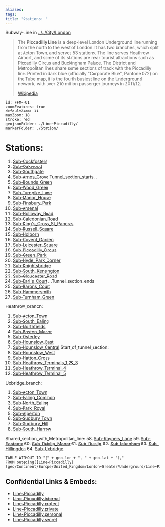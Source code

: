```yaml
---
aliases: 
tags: 
title: "Stations: "
---
```

Subway-Line in [../../City/London](../../City/London) 

> The **Piccadilly Line** is a deep-level London Underground line running from the north to the west of London. It has two branches, which split at Acton Town, and serves 53 stations. The line serves Heathrow Airport, and some of its stations are near tourist attractions such as Piccadilly Circus and Buckingham Palace. The District and Metropolitan lines share some sections of track with the Piccadilly line. Printed in dark blue (officially "Corporate Blue", Pantone 072) on the Tube map, it is the fourth busiest line on the Underground network, with over 210 million passenger journeys in 2011/12.
>
> [Wikipedia](https://en.wikipedia.org/wiki/Piccadilly%20line)


```leaflet
id: FFM~-U1
zoomFeatures: true 
defaultZoom: 11 
maxZoom: 18
stroke: red
geojsonFolder: ./Line~Piccadilly/
markerFolder: ./Station/
```


# Stations: 

1.	[Sub-Cockfosters](geo/Continent/Europe/United_Kingdom/London~Greater/Underground/Station/Sub-Cockfosters.md) 
2.	[Sub-Oakwood](geo/Continent/Europe/United_Kingdom/London~Greater/Underground/Station/Sub-Oakwood.md) 
3.	[Sub-Southgate](geo/Continent/Europe/United_Kingdom/London~Greater/Underground/Station/Sub-Southgate.md) 
4.	[Sub-Arnos_Grove](geo/Continent/Europe/United_Kingdom/London~Greater/Underground/Station/Sub-Arnos_Grove.md) 
Tunnel_section_starts...
6.	[Sub-Bounds_Green](geo/Continent/Europe/United_Kingdom/London~Greater/Underground/Station/Sub-Bounds_Green.md) 
7.	[Sub-Wood_Green](geo/Continent/Europe/United_Kingdom/London~Greater/Underground/Station/Sub-Wood_Green.md) 
8.	[Sub-Turnpike_Lane](geo/Continent/Europe/United_Kingdom/London~Greater/Underground/Station/Sub-Turnpike_Lane.md) 
9.	[Sub-Manor_House](geo/Continent/Europe/United_Kingdom/London~Greater/Underground/Station/Sub-Manor_House.md) 
10.	[Sub-Finsbury_Park](geo/Continent/Europe/United_Kingdom/London~Greater/Underground/Station/Sub-Finsbury_Park.md) 
11.	[Sub-Arsenal](geo/Continent/Europe/United_Kingdom/London~Greater/Underground/Station/Sub-Arsenal.md) 
12.	[Sub-Holloway_Road](geo/Continent/Europe/United_Kingdom/London~Greater/Underground/Station/Sub-Holloway_Road.md) 
13.	[Sub-Caledonian_Road](geo/Continent/Europe/United_Kingdom/London~Greater/Underground/Station/Sub-Caledonian_Road.md) 
14.	[Sub-King's_Cross_St_Pancras](Sub-King's_Cross_St_Pancras) 
15.	[Sub-Russell_Square](geo/Continent/Europe/United_Kingdom/London~Greater/Underground/Station/Sub-Russell_Square.md) 
16.	[Sub-Holborn](geo/Continent/Europe/United_Kingdom/London~Greater/Underground/Station/Sub-Holborn.md) 
17.	[Sub-Covent_Garden](geo/Continent/Europe/United_Kingdom/London~Greater/Underground/Station/Sub-Covent_Garden.md) 
18.	[Sub-Leicester_Square](geo/Continent/Europe/United_Kingdom/London~Greater/Underground/Station/Sub-Leicester_Square.md) 
19.	[Sub-Piccadilly_Circus](geo/Continent/Europe/United_Kingdom/London~Greater/Underground/Station/Sub-Piccadilly_Circus.md) 
20.	[Sub-Green_Park](geo/Continent/Europe/United_Kingdom/London~Greater/Underground/Station/Sub-Green_Park.md) 
21.	[Sub-Hyde_Park_Corner](geo/Continent/Europe/United_Kingdom/London~Greater/Underground/Station/Sub-Hyde_Park_Corner.md) 
22.	[Sub-Knightsbridge](geo/Continent/Europe/United_Kingdom/London~Greater/Underground/Station/Sub-Knightsbridge.md) 
23.	[Sub-South_Kensington](geo/Continent/Europe/United_Kingdom/London~Greater/Underground/Station/Sub-South_Kensington.md) 
24.	[Sub-Gloucester_Road](geo/Continent/Europe/United_Kingdom/London~Greater/Underground/Station/Sub-Gloucester_Road.md) 
25.	[Sub-Earl's_Court](geo/Continent/Europe/United_Kingdom/London~Greater/Underground/Station/Sub-Earl's_Court.md) 
...Tunnel_section_ends
27.	[Sub-Barons_Court](geo/Continent/Europe/United_Kingdom/London~Greater/Underground/Station/Sub-Barons_Court.md) 
28.	[Sub-Hammersmith](geo/Continent/Europe/United_Kingdom/London~Greater/Underground/Station/Sub-Hammersmith.md) 
29.	[Sub-Turnham_Green](geo/Continent/Europe/United_Kingdom/London~Greater/Underground/Station/Sub-Turnham_Green.md) 

Heathrow_branch:
1.	[Sub-Acton_Town](geo/Continent/Europe/United_Kingdom/London~Greater/Underground/Station/Sub-Acton_Town.md) 
2.	[Sub-South_Ealing](geo/Continent/Europe/United_Kingdom/London~Greater/Underground/Station/Sub-South_Ealing.md) 
3.	[Sub-Northfields](geo/Continent/Europe/United_Kingdom/London~Greater/Underground/Station/Sub-Northfields.md) 
4.	[Sub-Boston_Manor](geo/Continent/Europe/United_Kingdom/London~Greater/Underground/Station/Sub-Boston_Manor.md) 
5.	[Sub-Osterley](geo/Continent/Europe/United_Kingdom/London~Greater/Underground/Station/Sub-Osterley.md) 
6.	[Sub-Hounslow_East](geo/Continent/Europe/United_Kingdom/London~Greater/Underground/Station/Sub-Hounslow_East.md) 
7.	[Sub-Hounslow_Central](geo/Continent/Europe/United_Kingdom/London~Greater/Underground/Station/Sub-Hounslow_Central.md) 
Start_of_tunnel_section: 
41.	[Sub-Hounslow_West](geo/Continent/Europe/United_Kingdom/London~Greater/Underground/Station/Sub-Hounslow_West.md) 
42.	[Sub-Hatton_Cross](geo/Continent/Europe/United_Kingdom/London~Greater/Underground/Station/Sub-Hatton_Cross.md) 
43.	[Sub-Heathrow_Terminals_1,_2_&_3](geo/Continent/Europe/United_Kingdom/London~Greater/Underground/Station/Sub-Heathrow_Terminals_1,_2_&_3.md) 
44.	[Sub-Heathrow_Terminal_4](geo/Continent/Europe/United_Kingdom/London~Greater/Underground/Station/Sub-Heathrow_Terminal_4.md)
45.	[Sub-Heathrow_Terminal_5](geo/Continent/Europe/United_Kingdom/London~Greater/Underground/Station/Sub-Heathrow_Terminal_5.md)  

Uxbridge_branch:
1.	[Sub-Acton_Town](geo/Continent/Europe/United_Kingdom/London~Greater/Underground/Station/Sub-Acton_Town.md) 
2.	[Sub-Ealing_Common](geo/Continent/Europe/United_Kingdom/London~Greater/Underground/Station/Sub-Ealing_Common.md) 
3.	[Sub-North_Ealing](geo/Continent/Europe/United_Kingdom/London~Greater/Underground/Station/Sub-North_Ealing.md) 
4.	[Sub-Park_Royal](geo/Continent/Europe/United_Kingdom/London~Greater/Underground/Station/Sub-Park_Royal.md) 
5.	[Sub-Alperton](geo/Continent/Europe/United_Kingdom/London~Greater/Underground/Station/Sub-Alperton.md) 
6.	[Sub-Sudbury_Town](geo/Continent/Europe/United_Kingdom/London~Greater/Underground/Station/Sub-Sudbury_Town.md) 
7.	[Sub-Sudbury_Hill](geo/Continent/Europe/United_Kingdom/London~Greater/Underground/Station/Sub-Sudbury_Hill.md) 
8.	[Sub-South_Harrow](geo/Continent/Europe/United_Kingdom/London~Greater/Underground/Station/Sub-South_Harrow.md) 

Shared_section_with_Metropolitan_line:
58.	[Sub-Rayners_Lane](geo/Continent/Europe/United_Kingdom/London~Greater/Underground/Station/Sub-Rayners_Lane.md) 
59.	[Sub-Eastcote](geo/Continent/Europe/United_Kingdom/London~Greater/Underground/Station/Sub-Eastcote.md) 
60.	[Sub-Ruislip_Manor](geo/Continent/Europe/United_Kingdom/London~Greater/Underground/Station/Sub-Ruislip_Manor.md) 
61.	[Sub-Ruislip](geo/Continent/Europe/United_Kingdom/London~Greater/Underground/Station/Sub-Ruislip.md) 
62.	[Sub-Ickenham](geo/Continent/Europe/United_Kingdom/London~Greater/Underground/Station/Sub-Ickenham.md) 
63.	[Sub-Hillingdon](geo/Continent/Europe/United_Kingdom/London~Greater/Underground/Station/Sub-Hillingdon.md) 
64.	[Sub-Uxbridge](geo/Continent/Europe/United_Kingdom/London~Greater/Underground/Station/Sub-Uxbridge.md) 


```dataview
TABLE WITHOUT ID "[" + geo-lon + ", " + geo-lat + "],"
FROM outgoing([Line~Piccadilly](geo/Continent/Europe/United_Kingdom/London~Greater/Underground/Line~Piccadilly.md))
```



## Confidential Links & Embeds: 
- [Line~Piccadilly](../../../../../../../_public/geo/Continent/Europe/United_Kingdom/London~Greater/Underground/Line~Piccadilly.md) 
- [Line~Piccadilly.internal](../../../../../../../_internal/geo/Continent/Europe/United_Kingdom/London~Greater/Underground/Line~Piccadilly.internal.md) 
- [Line~Piccadilly.protect](../../../../../../../_protect/geo/Continent/Europe/United_Kingdom/London~Greater/Underground/Line~Piccadilly.protect.md) 
- [Line~Piccadilly.private](../../../../../../../_private/geo/Continent/Europe/United_Kingdom/London~Greater/Underground/Line~Piccadilly.private.md) 
- [Line~Piccadilly.personal](../../../../../../../_personal/geo/Continent/Europe/United_Kingdom/London~Greater/Underground/Line~Piccadilly.personal.md) 
- [Line~Piccadilly.secret](../../../../../../../_secret/geo/Continent/Europe/United_Kingdom/London~Greater/Underground/Line~Piccadilly.secret.md) 
